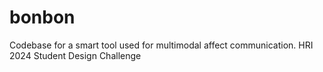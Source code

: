 # bonbon

Codebase for a smart tool used for multimodal affect communication. HRI 2024 Student Design Challenge
